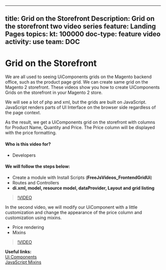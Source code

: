 
---
title: Grid on the Storefront
Description: Grid on the storefront two video series
feature: Landing Pages
topics:
kt: 100000
doc-type: feature video
activity: use
team: DOC
---
# Grid on the Storefront

We are all used to seeing UiComponents grids on the Magento backend office, such as the product page grid. We can create same grid on the Magento 2 storefront. These videos show you how to create UiComponents Grids on the storefront in your Magento 2 store.

We will see a lot of php and xml, but the grids are built on JavaScript. JavaScript renders parts of UI Interface on the browser side regardless of the page context.

As the result, we get a UiComponents grid on the storefront with columns for Product Name, Quantity and Price. The Price column will be displayed with the price formatting.

#### Who is this video for?
* Developers

#### We will follow the steps below:
* Create a module with Install Scripts (**FreeJsVideos_FrontendGridUi**)
* Routes and Controllers
* **di.xml, model, resource model, dataProvider, Layout and grid listing**
>[!VIDEO](https://video.tv.adobe.com/v/35759)

In the second video, we will modify our UiComponent with a little customization and change the appearance of the price column and customization using mixins.
* Price rendering
* Mixins
>[!VIDEO](https://video.tv.adobe.com/v/35760)

**Useful links:** 
<br/>
[Ui Components](https://devdocs.magento.com/guides/v2.4/ui_comp_guide/bk-ui_comps.html)
<br/>
[JavaScript Mixins](https://devdocs.magento.com/guides/v2.4/javascript-dev-guide/javascript/js_mixins.html)